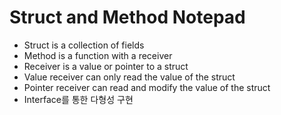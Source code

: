 # Struct and Method Notepad

- Struct is a collection of fields
- Method is a function with a receiver
- Receiver is a value or pointer to a struct
- Value receiver can only read the value of the struct
- Pointer receiver can read and modify the value of the struct
- Interface를 통한 다형성 구현
